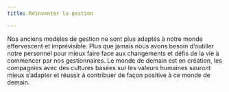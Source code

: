 ```yaml
---
title: Réinventer la gestion

---
```

Nos anciens modèles de gestion ne sont plus adaptés à notre monde effervescent et imprévisible. Plus que jamais nous avons besoin d’outiller notre personnel pour mieux faire face aux changements et défis de la vie à commencer par nos gestionnaires. Le monde de demain est en création, les compagnies avec des cultures basées sur les valeurs humaines sauront mieux s’adapter et réussir à contribuer de façon positive à ce monde de demain.